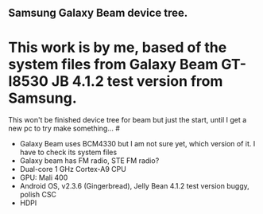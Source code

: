 
## Samsung Galaxy Beam device tree. ##

# This work is by me, based of the system files from Galaxy Beam GT-I8530 JB 4.1.2 test version from Samsung.
This won't be finished device tree for beam but just the start, until I get a new pc to try make something... #

- Galaxy Beam uses BCM4330 but I am not sure yet, which version of it. I have to check its system files
- Galaxy beam has FM radio, STE FM radio?
- Dual-core 1 GHz Cortex-A9 CPU
- GPU: Mali 400
- Android OS, v2.3.6 (Gingerbread), Jelly Bean 4.1.2 test version buggy, polish CSC
- HDPI
